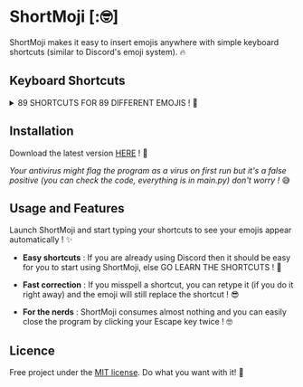 # ShortMoji [:🤓]

ShortMoji makes it easy to insert emojis anywhere with simple keyboard shortcuts (similar to Discord's emoji system). 🔥

## Keyboard Shortcuts

<details>
<summary>89 SHORTCUTS FOR 89 DIFFERENT EMOJIS ! 🤪</summary>

| Shortcut | Émoji |
|-|-|
| `:lau ` | 😆 |
| `:rof ` | 🤣 |
| `:sli ` | 🙂 |
| `:win ` | 😉 |
| `:inn ` | 😇 |
| `:smi ` | 😃 |
| `:gri ` | 😁 |
| `:swe ` | 😅 |
| `:joy ` | 😂 |
| `:ups ` | 🙃 |
| `:blu ` | 😊 |
| `:3he ` | 🥰 |
| `:sta ` | 🤩 |
| `:kis ` | 😘 |
| `:yum ` | 😋 |
| `:stu ` | 😜 |
| `:zan ` | 🤪 |
| `:mon ` | 🤑 |
| `:hug ` | 🤗 |
| `:shu ` | 🤫 |
| `:han ` | 🤭 |
| `:thi ` | 🤔 |
| `:zip ` | 🤐 |
| `:neu ` | 😐 |
| `:nom ` | 😶 |
| `:rol ` | 🙄 |
| `:fac ` | 😮‍💨 |
| `:rai ` | 🤨 |
| `:una ` | 😒 |
| `:lyi ` | 🤥 |
| `:rel ` | 😌 |
| `:sle ` | 😴 |
| `:pen ` | 😔 |
| `:dro ` | 🤤 |
| `:mas ` | 😷 |
| `:vom ` | 🤮 |
| `:hot ` | 🥵 |
| `:woo ` | 🥴 |
| `:nau ` | 🤢 |
| `:sne ` | 🤧 |
| `:col ` | 🥶 |
| `:diz ` | 😵 |
| `:exp ` | 🤯 |
| `:cow ` | 🤠 |
| `:dis ` | 🥸 |
| `:par ` | 🥳 |
| `:sun ` | 😎 |
| `:ner ` | 🤓 |
| `:con ` | 😕 |
| `:ope ` | 😮 |
| `:ast ` | 😲 |
| `:ple ` | 🥺 |
| `:ang ` | 😧 |
| `:cry ` | 😢 |
| `:scr ` | 😱 |
| `:per ` | 😣 |
| `:tir ` | 😫 |
| `:wor ` | 😟 |
| `:fro ` | ☹️ |
| `:hus ` | 😯 |
| `:flu ` | 😳 |
| `:fea ` | 😨 |
| `:sob ` | 😭 |
| `:wea ` | 😩 |
| `:yaw ` | 🥱 |
| `:tri ` | 😤 |
| `:sku ` | 💀 |
| `:pou ` | 😡 |
| `:cur ` | 🤬 |
| `:imp ` | 👿 |
| `:poo ` | 💩 |
| `:jap ` | 👹 |
| `:gho ` | 👻 |
| `:clo ` | 🤡 |
| `:ali ` | 👽 |
| `:rob ` | 🤖 |
| `:see ` | 🙈 |
| `:spe ` | 🙊 |
| `:hea ` | ❤️ |
| `:tup ` | 👍 |
| `:pra ` | 🙏 |
| `:goa ` | 🐐 |
| `:fir ` | 🔥 |
| `:moy ` | 🗿 |
| `:spa ` | ✨ |
</details>

## Installation
Download the latest version [HERE](https://github.com/TooFuW/ShortMoji/releases/latest) ! 🤩

*Your antivirus might flag the program as a virus on first run but it's a false positive (you can check the code, everything is in main.py) don't worry !* 😅

## Usage and Features
Launch ShortMoji and start typing your shortcuts to see your emojis appear automatically ! ✨

- **Easy shortcuts** : If you are already using Discord then it should be easy for you to start using ShortMoji, else GO LEARN THE SHORTCUTS ! 🗿

- **Fast correction** : If you misspell a shortcut, you can retype it (if you do it right away) and the emoji will still replace the shortcut ! 😎

- **For the nerds** : ShortMoji consumes almost nothing and you can easily close the program by clicking your Escape key twice ! 🤓

## Licence
Free project under the [MIT license](https://github.com/TooFuW/ShortMoji/blob/main/LICENSE.txt). Do what you want with it! 🚀

